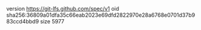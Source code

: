 version https://git-lfs.github.com/spec/v1
oid sha256:36809a01dfa35c66eab2023e69dfd2822970e28a6768e0701d37b983ccd4bbd9
size 5977
